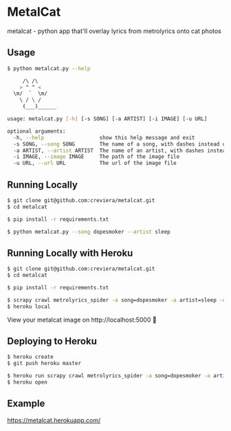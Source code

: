 # MetalCat

metalcat - python app that'll overlay lyrics from metrolyrics onto cat photos

## Usage
```sh
$ python metalcat.py --help

     /\ /\    
    > ^ ^ <
  \m/  `  \m/
    \ / \ /
     (___)______

usage: metalcat.py [-h] [-s SONG] [-a ARTIST] [-i IMAGE] [-u URL]

optional arguments:
  -h, --help                  show this help message and exit
  -s SONG, --song SONG        The name of a song, with dashes instead of spaces
  -a ARTIST, --artist ARTIST  The name of an artist, with dashes instead of spaces
  -i IMAGE, --image IMAGE     The path of the image file
  -u URL, --url URL           The url of the image file
```

## Running Locally

```sh
$ git clone git@github.com:creviera/metalcat.git
$ cd metalcat

$ pip install -r requirements.txt

$ python metalcat.py --song dopesmoker --artist sleep
```

## Running Locally with Heroku

```sh
$ git clone git@github.com:creviera/metalcat.git
$ cd metalcat

$ pip install -r requirements.txt

$ scrapy crawl metrolyrics_spider -a song=dopesmoker -a artist=sleep -o output/lyrics.json
$ heroku local
```

View your metalcat image on http://localhost:5000 :metal:

## Deploying to Heroku

```sh
$ heroku create
$ git push heroku master

$ heroku run scrapy crawl metrolyrics_spider -a song=dopesmoker -a artist=sleep -o output/lyrics.json
$ heroku open
```

## Example

https://metalcat.herokuapp.com/
